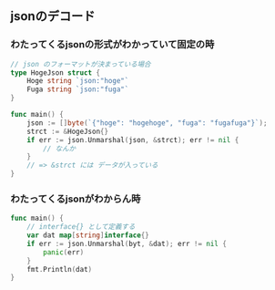 jsonのデコード
------

### わたってくるjsonの形式がわかっていて固定の時

```go
// json のフォーマットが決まっている場合
type HogeJson struct {
	Hoge string `json:"hoge"`
	Fuga string `json:"fuga"`
}

func main() {
	json := []byte(`{"hoge": "hogehoge", "fuga": "fugafuga"}`);
	strct := &HogeJson{}
	if err := json.Unmarshal(json, &strct); err != nil {
		// なんか
	}
	// => &strct には データが入っている
}
```

### わたってくるjsonがわからん時

```go
func main() {
    // interface{} として定義する
    var dat map[string]interface{}
    if err := json.Unmarshal(byt, &dat); err != nil {
        panic(err)
    }
    fmt.Println(dat)
}
```
